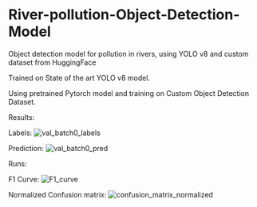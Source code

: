 # River-pollution-Object-Detection-Model
Object detection model for pollution in rivers, using YOLO v8 and custom dataset from HuggingFace

Trained on State of the art YOLO v8 model.

Using pretrained Pytorch model and training on Custom Object Detection Dataset.

Results:

Labels:
![val_batch0_labels](https://github.com/iamgautamy/River-pollution-Object-Detection-Model/assets/50361898/c548b5b4-db74-40cf-993c-9ab69eb47f82)

Prediction:
![val_batch0_pred](https://github.com/iamgautamy/River-pollution-Object-Detection-Model/assets/50361898/506597b6-b237-4c94-b2c3-71f8b6086e58)

Runs:

F1 Curve:
![F1_curve](https://github.com/iamgautamy/River-pollution-Object-Detection-Model/assets/50361898/3ad1a067-b404-4a1f-8e3e-65c5f6457ca2)

Normalized Confusion matrix:
![confusion_matrix_normalized](https://github.com/iamgautamy/River-pollution-Object-Detection-Model/assets/50361898/af99a231-0cdb-4faa-96b6-e0d46a56f263)
